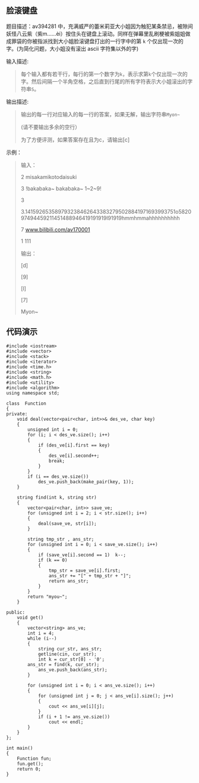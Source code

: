 ## 脸滚键盘 ##
题目描述：av394281 中，充满威严的蕾米莉亚大小姐因为触犯某条禁忌，被隙间妖怪八云紫（紫m……èi）按住头在键盘上滚动。同样在弹幕里乱刷梗被紫姐姐做成罪袋的你被指派找到大小姐脸滚键盘打出的一行字中的第 `k` 个仅出现一次的字。(为简化问题，大小姐没有滚出 ascii 字符集以外的字)

输入描述:
> 每个输入都有若干行，每行的第一个数字为`k`，表示求第`k`个仅出现一次的字。然后间隔一个半角空格，之后直到行尾的所有字符表示大小姐滚出的字符串`S`。

输出描述:
> 输出的每一行对应输入的每一行的答案，如果无解，输出字符串`Myon~`
> 
> (请不要输出多余的空行）
> 
> 为了方便评测，如果答案存在且为c，请输出[c]

示例：
> 输入：
> 
> 2 misakamikotodaisuki
> 
> 3 !bakabaka~ bakabaka~ 1~2~9!
> 
> 3 
> 
>3.1415926535897932384626433832795028841971693993751o582097494459211451488946419191919l91919hmmhmmahhhhhhhhhh
>
> 7 www.bilibili.com/av170001
> 
> 1 111
> 
> 输出：
> 
> [d]
> 
> [9]
> 
> [l]
> 
> [7]
> 
> Myon~
> 
## 代码演示 ##
    #include <iostream>
    #include <vector>
    #include <stack>
    #include <iterator>
    #include <time.h>
    #include <string>
    #include <math.h>
    #include <utility>
    #include <algorithm>
    using namespace std;
    
    class  Function
    {
    private:
    	void deal(vector<pair<char, int>>& des_ve, char key)
    	{
    		unsigned int i = 0;
    		for (i; i < des_ve.size(); i++)
    		{
    			if (des_ve[i].first == key)
    			{
    				des_ve[i].second++;
    				break;
    			}				
    		}
    		if (i == des_ve.size())
    			des_ve.push_back(make_pair(key, 1));
    	}
    
    	string find(int k, string str)
    	{
    		vector<pair<char, int>> save_ve;
    		for (unsigned int i = 2; i < str.size(); i++)
    		{
    			deal(save_ve, str[i]);
    		}
    
    		string tmp_str , ans_str;
    		for (unsigned int i = 0; i < save_ve.size(); i++)
    		{
    			if (save_ve[i].second == 1)  k--;
    			if (k == 0)
    			{
    				tmp_str = save_ve[i].first;
    				ans_str += "[" + tmp_str + "]";
    				return ans_str;
    			}
    		}
    		return "myou~";
    	}
    
    public:
    	void get()
    	{
    		vector<string> ans_ve;
    		int i = 4;
    		while (i--)
    		{
    			string cur_str, ans_str;
    			getline(cin, cur_str);
    			int k = cur_str[0] - '0';
    		ans_str = find(k, cur_str);
    			ans_ve.push_back(ans_str);
    		}
    
    		for (unsigned int i = 0; i < ans_ve.size(); i++)
    		{
    			for (unsigned int j = 0; j < ans_ve[i].size(); j++)
    			{
    				cout << ans_ve[i][j];
    			}
    			if (i + 1 != ans_ve.size())
    				cout << endl;
    		}
    	}
    };
    
    int main()
    {
    	Function fun;
    	fun.get();
    	return 0;
    }

